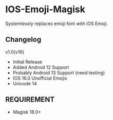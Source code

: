 # IOS-Emoji-Magisk
Systemlessly replaces emoji font with iOS Emoji.

## Changelog
v1.0(v16)
- Initial Release
- Added Android 12 Support
- Probably Android 13 Support (need testing)
- IOS 16.0 Unofficial Emojis
- Unicode 14

## REQUIREMENT
- Magisk 18.0+
